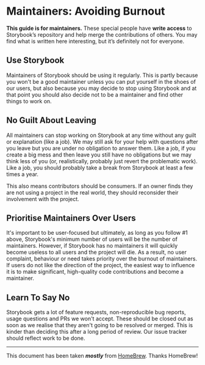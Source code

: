 # Maintainers: Avoiding Burnout

**This guide is for maintainers.** These special people have **write
access** to Storybook’s repository and help merge the contributions of
others. You may find what is written here interesting, but it’s
definitely not for everyone.

## Use Storybook

Maintainers of Storybook should be using it regularly. This is partly because
you won't be a good maintainer unless you can put yourself in the shoes of our
users, but also because you may decide to stop using Storybook and at that point
you should also decide not to be a maintainer and find other things to work on.

## No Guilt About Leaving

All maintainers can stop working on Storybook at any time without any guilt or
explanation (like a job). We may still ask for your help with questions after
you leave but you are under no obligation to answer them. Like a job, if you
create a big mess and then leave you still have no obligations but we may think
less of you (or, realistically, probably just revert the problematic work).
Like a job, you should probably take a break from Storybook at least a few times
a year.

This also means contributors should be consumers. If an owner finds they are
not using a project in the real world, they should reconsider their involvement
with the project.

## Prioritise Maintainers Over Users

It's important to be user-focused but ultimately, as long as you follow #1
above, Storybook's minimum number of users will be the number of maintainers.
However, if Storybook has no maintainers it will quickly become useless to all
users and the project will die. As a result, no user complaint, behaviour or
need takes priority over the burnout of maintainers. If users do not like the
direction of the project, the easiest way to influence it is to make
significant, high-quality code contributions and become a maintainer.

## Learn To Say No

Storybook gets a lot of feature requests, non-reproducible bug reports, usage
questions and PRs we won't accept. These should be closed out as soon as we
realise that they aren't going to be resolved or merged. This is kinder than
deciding this after a long period of review. Our issue tracker should reflect
work to be done.

* * *

This document has been taken **_mostly_** from [HomeBrew](https://github.com/Homebrew/brew/blob/76955b47bd2ae3eba1b041430d7e1aeab246de0d/docs/Maintainers-Avoiding-Burnout.md).  Thanks HomeBrew!
